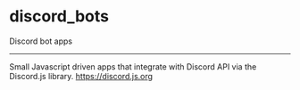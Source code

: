 # discord_bots
Discord bot apps

___

Small Javascript driven apps that integrate with Discord API via the Discord.js library.
https://discord.js.org
